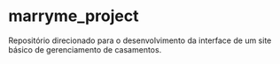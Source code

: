 # marryme_project
Repositório direcionado para o desenvolvimento da interface de um site básico de gerenciamento de casamentos.
